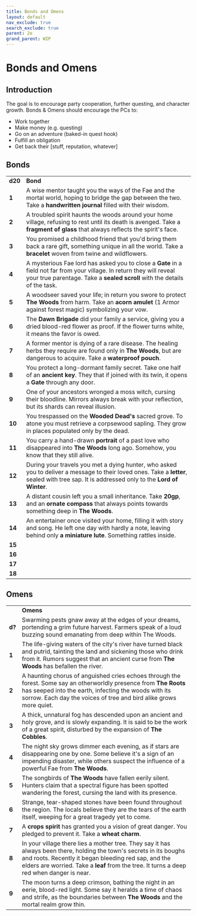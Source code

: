 ```yaml
---
title: Bonds and Omens
layout: default
nav_exclude: true
search_exclude: true
parent: 2e
grand_parent: WIP
---
```


# Bonds and Omens

## Introduction

The goal is to encourage party cooperation, further questing, and character growth. Bonds & Omens should encourage the PCs to:
- Work together
- Make money (e.g. questing)
- Go on an adventure (baked-in quest hook)
- Fulfill an obligation
- Get back their [stuff, reputation, whatever]

## Bonds

|        |                                                             |
| ------- | ------------------------------------------------------------ |
| **d20** | **Bond**                                                     |
| **1**   | A wise mentor taught you the ways of the Fae and the mortal world, hoping to bridge the gap between the two. Take a **handwritten journal** filled with their wisdom. |
| **2**   | A troubled spirit haunts the woods around your home village, refusing to rest until its death is avenged. Take a **fragment of glass** that always reflects the spirit's face. |
| **3**   | You promised a childhood friend that you'd bring them back a rare gift, something unique in all the world. Take a **bracelet** woven from twine and wildflowers. |
| **4**   | A mysterious Fae lord has asked you to close a **Gate** in a field not far from your village. In return they will reveal your true parentage. Take a **sealed scroll** with the details of the task. |
| **5**   | A woodseer saved your life; in return you swore to protect **The Woods** from harm. Take an **acorn amulet** (1 Armor against forest magic) symbolizing your vow. |
| **6**   | The **Dawn Brigade** did your family a service, giving you a dried blood-red flower as proof. If the flower turns white, it means the favor is owed. |
| **7**   | A former mentor is dying of a rare disease. The healing herbs they require are found only in **The Woods**, but are dangerous to acquire. Take a **waterproof pouch**. |
| **8**   | You protect a long-dormant family secret. Take one half of an **ancient key**. They that if joined with its twin, it opens a **Gate** through any door.   |
| **9**   | One of your ancestors wronged a moss witch, cursing their bloodline. Mirrors always break with your reflection, but its shards can reveal illusion.  |
| **10**  | You trespassed on the **Wooded Dead's** sacred grove. To atone you must retrieve a corpsewood sapling. They grow in places populated only by the dead.  |
| **11**  | You carry a hand-drawn **portrait** of a past love who disappeared into **The Woods** long ago. Somehow, you know that they still alive.|
| **12** | During your travels you met a dying hunter, who asked you to deliver a message to their loved ones. Take a **letter**, sealed with tree sap. It is addressed only to the **Lord of Winter**. |
| **13**  | A distant cousin left you a small inheritance. Take **20gp**, and an **ornate compass** that always points towards something deep in **The Woods**. |
| **14**  | An entertainer once visited your home, filling it with story and song. He left one day with hardly a note, leaving behind only **a miniature lute**. Something rattles inside.   |
| **15**  | |
| **16**  | |
| **17**  | |
| **18**  | |

## Omens

|                                                             |                                                             |
| ------------------------------------------------------------ | ------------------------------------------------------------ |
|                                                     | **Omens**                                                    |
| **d?** | Swarming pests gnaw away at the edges of your dreams, portending a grim future harvest. Farmers speak of a loud buzzing sound emanating from deep within The Woods. |
| **1** | The life-giving waters of the city's river have turned black and putrid, tainting the land and sickening those who drink from it. Rumors suggest that an ancient curse from **The Woods** has befallen the river. |
| **2** | A haunting chorus of anguished cries echoes through the forest. Some say an otherworldly presence from **The Roots** has seeped into the earth, infecting the woods with its sorrow. Each day the voices of tree and bird alike grows more quiet. |
| **3** | A thick, unnatural fog has descended upon an ancient and holy grove, and is slowly expanding. It is said to be the work of a great spirit, disturbed by the expansion of **The Cobbles**. |
| **4** | The night sky grows dimmer each evening, as if stars are disappearing one by one. Some believe it's a sign of an impending disaster, while others suspect the influence of a powerful Fae from **The Woods**. |
| **5** | The songbirds of **The Woods** have fallen eerily silent. Hunters claim that a spectral figure has been spotted wandering the forest, cursing the land with its presence. |
| **6** | Strange, tear-shaped stones have been found throughout the region. The locals believe they are the tears of the earth itself, weeping for a great tragedy yet to come. |
| **7** | A **crops spirit** has granted you a vision of great danger. You pledged to prevent it. Take a **wheat charm**.|
| **8** | In your village there lies a mother tree. They say it has always been there, holding the town's secrets in its boughs and roots. Recently it began bleeding red sap, and the elders are worried. Take a **leaf** from the tree. It turns a deep red when danger is near. |
| **9** | The moon turns a deep crimson, bathing the night in an eerie, blood-red light. Some say it heralds a time of chaos and strife, as the boundaries between **The Woods** and the mortal realm grow thin. |
